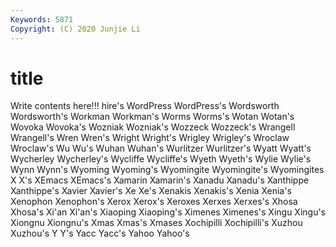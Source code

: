 ```yaml
---
Keywords: 5871
Copyright: (C) 2020 Junjie Li
---
```


# title

Write contents here!!!
hire's 
WordPress 
WordPress's 
Wordsworth 
Wordsworth's
Workman 
Workman's 
Worms 
Worms's 
Wotan 
Wotan's 
Wovoka 
Wovoka's 
Wozniak 
Wozniak's
Wozzeck 
Wozzeck's 
Wrangell 
Wrangell's 
Wren 
Wren's 
Wright 
Wright's 
Wrigley 
Wrigley's
Wroclaw 
Wroclaw's 
Wu 
Wu's 
Wuhan 
Wuhan's 
Wurlitzer 
Wurlitzer's 
Wyatt 
Wyatt's
Wycherley 
Wycherley's 
Wycliffe 
Wycliffe's 
Wyeth 
Wyeth's 
Wylie 
Wylie's 
Wynn 
Wynn's
Wyoming 
Wyoming's 
Wyomingite 
Wyomingite's 
Wyomingites 
X 
X's 
XEmacs 
XEmacs's 
Xamarin
Xamarin's 
Xanadu 
Xanadu's 
Xanthippe 
Xanthippe's 
Xavier 
Xavier's 
Xe 
Xe's 
Xenakis
Xenakis's 
Xenia 
Xenia's 
Xenophon 
Xenophon's 
Xerox 
Xerox's 
Xeroxes 
Xerxes 
Xerxes's
Xhosa 
Xhosa's 
Xi'an 
Xi'an's 
Xiaoping 
Xiaoping's 
Ximenes 
Ximenes's 
Xingu 
Xingu's
Xiongnu 
Xiongnu's 
Xmas 
Xmas's 
Xmases 
Xochipilli 
Xochipilli's 
Xuzhou 
Xuzhou's 
Y
Y's 
Yacc 
Yacc's 
Yahoo 
Yahoo's 

